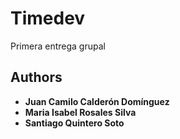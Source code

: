 ﻿# Timedev
Primera entrega grupal






## Authors

* **Juan Camilo Calderón Domínguez** 
* **Maria Isabel Rosales Silva** 
* **Santiago Quintero Soto** 







